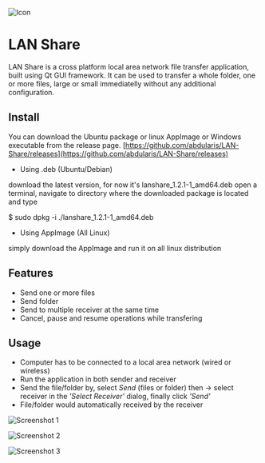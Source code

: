 ![Icon](src/img/icon.png)

# LAN Share
LAN Share is a cross platform local area network file transfer application, built using Qt GUI framework. It can be used to transfer a whole folder, one or more files, large or small immediatelly without any additional configuration.

## Install
You can download the Ubuntu package or linux AppImage or Windows executable from the release page.
[https://github.com/abdularis/LAN-Share/releases](https://github.com/abdularis/LAN-Share/releases)

* Using .deb (Ubuntu/Debian)

download the latest version, for now it's lanshare_1.2.1-1_amd64.deb open a terminal, navigate to directory where the downloaded package is located and type

$ sudo dpkg -i ./lanshare_1.2.1-1_amd64.deb

* Using AppImage (All Linux)

simply download the AppImage and run it on all linux distribution


## Features
* Send one or more files
* Send folder
* Send to multiple receiver at the same time
* Cancel, pause and resume operations while transfering

## Usage
* Computer has to be connected to a local area network (wired or wireless)
* Run the application in both sender and receiver
* Send the file/folder by, select *Send* (files or folder) then -> select receiver in the *'Select Receiver'* dialog, finally click *'Send'*
* File/folder would automatically received by the receiver

![Screenshot 1](screenshot.png)

![Screenshot 2](screenshot2.png) 

![Screenshot 3](screenshot3.png) 
